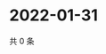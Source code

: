 # 2022-01-31

共 0 条

<!-- BEGIN WEIBO -->
<!-- 最后更新时间 Mon Jan 31 2022 21:14:29 GMT+0800 (China Standard Time) -->

<!-- END WEIBO -->
